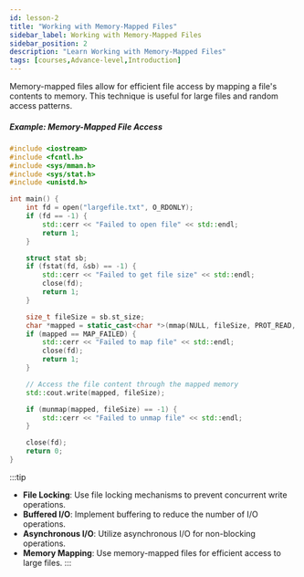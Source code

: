 ```yaml
---
id: lesson-2
title: "Working with Memory-Mapped Files"
sidebar_label: Working with Memory-Mapped Files
sidebar_position: 2
description: "Learn Working with Memory-Mapped Files"
tags: [courses,Advance-level,Introduction]
---   
```

  

Memory-mapped files allow for efficient file access by mapping a file's contents to memory. This technique is useful for large files and random access patterns.

##### Example: Memory-Mapped File Access

```cpp
#include <iostream>
#include <fcntl.h>
#include <sys/mman.h>
#include <sys/stat.h>
#include <unistd.h>

int main() {
    int fd = open("largefile.txt", O_RDONLY);
    if (fd == -1) {
        std::cerr << "Failed to open file" << std::endl;
        return 1;
    }

    struct stat sb;
    if (fstat(fd, &sb) == -1) {
        std::cerr << "Failed to get file size" << std::endl;
        close(fd);
        return 1;
    }

    size_t fileSize = sb.st_size;
    char *mapped = static_cast<char *>(mmap(NULL, fileSize, PROT_READ, MAP_PRIVATE, fd, 0));
    if (mapped == MAP_FAILED) {
        std::cerr << "Failed to map file" << std::endl;
        close(fd);
        return 1;
    }

    // Access the file content through the mapped memory
    std::cout.write(mapped, fileSize);

    if (munmap(mapped, fileSize) == -1) {
        std::cerr << "Failed to unmap file" << std::endl;
    }

    close(fd);
    return 0;
}
```
:::tip
- **File Locking**: Use file locking mechanisms to prevent concurrent write operations.
- **Buffered I/O**: Implement buffering to reduce the number of I/O operations.
- **Asynchronous I/O**: Utilize asynchronous I/O for non-blocking operations.
- **Memory Mapping**: Use memory-mapped files for efficient access to large files.
:::



